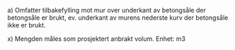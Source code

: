 a) Omfatter tilbakefylling mot mur over underkant av betongsåle der betongsåle er brukt, ev. underkant av murens nederste kurv der betongsåle ikke er brukt.

x) Mengden måles som prosjektert anbrakt volum. Enhet: m3

